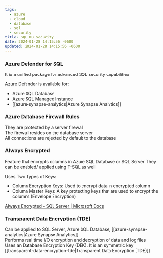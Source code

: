 ```yaml
---
tags:
  - azure
  - cloud
  - database
  - sql
  - security
title: SQL DB Security
date: 2024-01-28 14:15:56 -0600
updated: 2024-01-28 14:15:56 -0600
---
```


### Azure Defender for SQL

It is a unified package for advanced SQL security capabilities  

Azure Defender is available for:
* Azure SQL Database
* Azure SQL Managed Instance
* [[azure-synapse-analytics|Azure Synapse Analytics]]

### Azure Database Firewall Rules

They are protected by a server firewall  
The firewall resides on the database server  
All connections are rejected by default to the database

### Always Encrypted

Feature that encrypts columns in Azure SQL Database or SQL Server
They can be enabled/ applied using T-SQL as well

Uses Two Types of Keys:
* Column Encryption Keys: Used to encrypt data in encrypted column
* Column Master Keys: A key protecting keys that are used to encrypt the columns (Envelope Encryption)

[Always Encrypted - SQL Server | Microsoft Docs](https://docs.microsoft.com/en-us/sql/relational-databases/security/encryption/always-encrypted-database-engine?view=sql-server-ver15)

### Transparent Data Encryption (TDE)

Can be applied to SQL Server, Azure SQL Database, [[azure-synapse-analytics|Azure Synapse Analytics]]  
Performs real time I/O encryption and decryption of data and log files  
Uses an Database Encryption Key (DEK). It is an symmetric key  
[[transparent-data-encryption-tde|Transparent Data Encryption (TDE)]]
